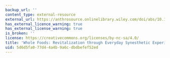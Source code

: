 ```yaml
---
backup_url: ''
content_type: external-resource
external_url: https://anthrosource.onlinelibrary.wiley.com/doi/abs/10.1525/ahu.2000.25.2.120
has_external_licence_warning: true
has_external_license_warning: true
is_broken: ''
license: https://creativecommons.org/licenses/by-nc-sa/4.0/
title: 'Whole Foods: Revitalization through Everyday Synesthetic Experience'
uid: 5d6d5fa0-77d4-4a4b-9a6c-dbdbefef52ed
---
```


